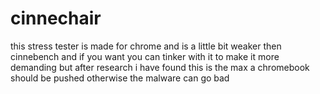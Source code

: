# cinnechair
this stress tester is made for chrome and is a little bit weaker then cinnebench and if you want you can tinker with it to make it more demanding but after research i have found this is the max a chromebook should be pushed otherwise the malware can go bad
